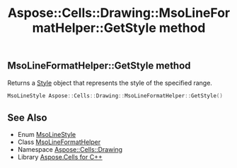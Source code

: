 ﻿---
title: Aspose::Cells::Drawing::MsoLineFormatHelper::GetStyle method
linktitle: GetStyle
second_title: Aspose.Cells for C++ API Reference
description: 'Aspose::Cells::Drawing::MsoLineFormatHelper::GetStyle method. Returns a Style object that represents the style of the specified range in C++.'
type: docs
weight: 800
url: /cpp/aspose.cells.drawing/msolineformathelper/getstyle/
---
## MsoLineFormatHelper::GetStyle method


Returns a [Style](../../../aspose.cells/style/) object that represents the style of the specified range.

```cpp
MsoLineStyle Aspose::Cells::Drawing::MsoLineFormatHelper::GetStyle()
```

## See Also

* Enum [MsoLineStyle](../../msolinestyle/)
* Class [MsoLineFormatHelper](../)
* Namespace [Aspose::Cells::Drawing](../../)
* Library [Aspose.Cells for C++](../../../)
